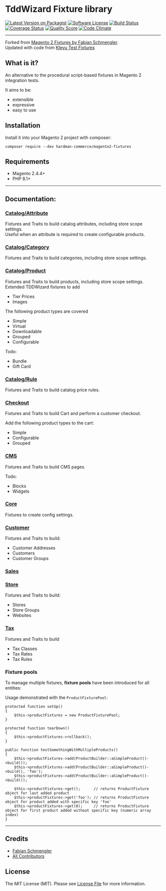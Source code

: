 # TddWizard Fixture library

[![Latest Version on Packagist][ico-version]][link-packagist]
[![Software License][ico-license]](LICENSE.md)
[![Build Status][ico-travis]][link-travis]
[![Coverage Status][ico-scrutinizer]][link-scrutinizer]
[![Quality Score][ico-code-quality]][link-code-quality]
[![Code Climate](https://img.shields.io/codeclimate/maintainability/tddwizard/magento2-fixtures?style=flat-square)](https://codeclimate.com/github/tddwizard/magento2-fixtures)

---

Forked from [Magento 2 Fixtures by Fabian Schmengler](https://tddwizard.com/).  
Updated with code from [Klevu Test Fixtures](https://github.com/klevu/module-m2-test-fixtures)

## What is it?

An alternative to the procedural script-based fixtures in Magento 2 integration tests.

It aims to be:

- extensible
- expressive
- easy to use

## Installation

Install it into your Magento 2 project with composer:

    composer require --dev hardman-commerce/magento2-fixtures

## Requirements

- Magento 2.4.4+
- PHP 8.1+

---

## Documentation:

### [Catalog/Attribute](./src/Catalog/Attribute/README.md)

Fixtures and Traits to build catalog attributes, including store scope settings.  
Useful when an attribute is required to create configurable products.

### [Catalog/Category](./src/Catalog/Category/README.md)

Fixtures and Traits to build categories, including store scope settings.

### [Catalog/Product](./src/Catalog/Product/README.md)

Fixtures and Traits to build products, including store scope settings.  
Extended TDDWizard fixtures to add

* Tier Prices
* Images

The following product types are covered

* Simple
* Virtual
* Downloadable
* Grouped
* Configurable

Todo:

* Bundle
* Gift Card

### [Catalog/Rule](./src/Catalog/Rule/README.md)

Fixtures and Traits to build catalog price rules.

### [Checkout](./src/Checkout/README.md)

Fixtures and Traits to build Cart and perform a customer checkout.

Add the following product types to the cart:

* Simple
* Configurable
* Grouped

### [CMS](./src/Cms/README.md)

Fixtures and Traits to build CMS pages.

Todo:

* Blocks
* Widgets

### [Core](./src/Core/README.md)

Fixtures to create config settings.

### [Customer](./src/Customer/README.md)

Fixtures and Traits to build:

* Customer Addresses
* Customers
* Customer Groups

### [Sales](./src/Sales/README.md)

### [Store](./src/Store/README.md)

Fixtures and Traits to build:

* Stores
* Store Groups
* Websites

### [Tax](./src/Tax/README.md)

Fixtures and Traits to build

* Tax Classes
* Tax Rates
* Tax Rules

### Fixture pools

To manage multiple fixtures, **fixture pools** have been introduced for all entities:

Usage demonstrated with the `ProductFixturePool`:

```
protected function setUp()
{
    $this->productFixtures = new ProductFixturePool;
}

protected function tearDown()
{
    $this->productFixtures->rollback();
}

public function testSomethingWithMultipleProducts()
{
    $this->productFixtures->add(ProductBuilder::aSimpleProduct()->build());
    $this->productFixtures->add(ProductBuilder::aSimpleProduct()->build(), 'foo');
    $this->productFixtures->add(ProductBuilder::aSimpleProduct()->build());

    $this->productFixtures->get();      // returns ProductFixture object for last added product
    $this->productFixtures->get('foo'); // returns ProductFixture object for product added with specific key 'foo'
    $this->productFixtures->get(0);     // returns ProductFixture object for first product added without specific key (numeric array index)
}

```

---

## Credits

- [Fabian Schmengler][link-author]
- [All Contributors][link-contributors]

## License

The MIT License (MIT). Please see [License File](LICENSE.txt) for more information.

[ico-version]: https://img.shields.io/packagist/v/tddwizard/magento2-fixtures.svg?style=flat-square

[ico-license]: https://img.shields.io/badge/license-MIT-brightgreen.svg?style=flat-square

[ico-travis]: https://img.shields.io/travis/tddwizard/magento2-fixtures/master.svg?style=flat-square

[ico-scrutinizer]: https://img.shields.io/scrutinizer/coverage/g/tddwizard/magento2-fixtures?style=flat-square

[ico-code-quality]: https://img.shields.io/scrutinizer/g/tddwizard/magento2-fixtures.svg?style=flat-square

[link-packagist]: https://packagist.org/packages/tddwizard/magento2-fixtures

[link-travis]: https://travis-ci.org/tddwizard/magento2-fixtures

[link-scrutinizer]: https://scrutinizer-ci.com/g/tddwizard/magento2-fixtures/code-structure

[link-code-quality]: https://scrutinizer-ci.com/g/tddwizard/magento2-fixtures

[link-author]: https://github.com/schmengler

[link-contributors]: ../../contributors

